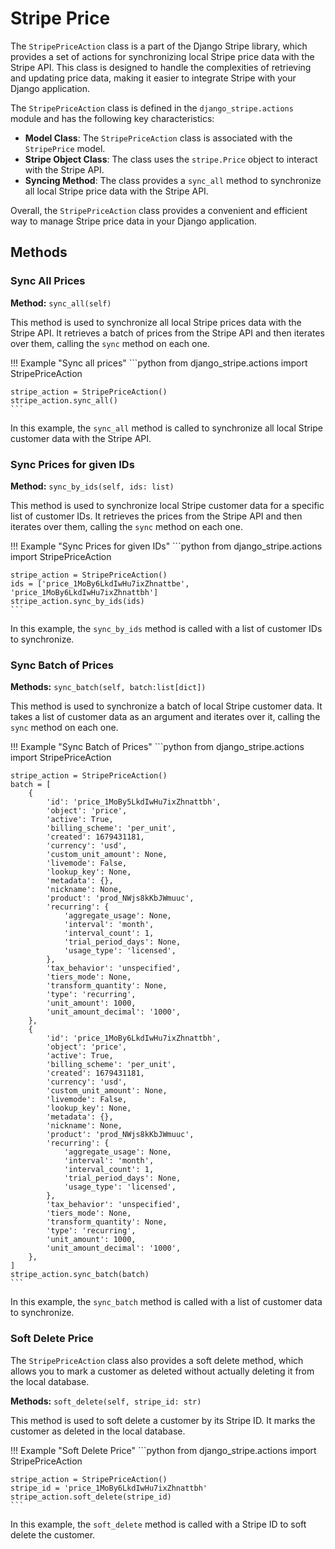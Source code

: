 Stripe Price
=====================

The `StripePriceAction` class is a part of the Django Stripe library, which provides a set of actions for synchronizing local Stripe price data with the Stripe API. This class is designed to handle the complexities of retrieving and updating price data, making it easier to integrate Stripe with your Django application.

The `StripePriceAction` class is defined in the `django_stripe.actions` module and has the following key characteristics:

*   **Model Class**: The `StripePriceAction` class is associated with the `StripePrice` model.
*   **Stripe Object Class**: The class uses the `stripe.Price` object to interact with the Stripe API.
*   **Syncing Method**: The class provides a `sync_all` method to synchronize all local Stripe price data with the Stripe API.

Overall, the `StripePriceAction` class provides a convenient and efficient way to manage Stripe price data in your Django application.

## Methods

### Sync All Prices

**Method:** `sync_all(self)`

This method is used to synchronize all local Stripe prices data with the Stripe API. It retrieves a batch of prices from the Stripe API and then iterates over them, calling the `sync` method on each one.

!!! Example "Sync all prices"
    ```python
    from django_stripe.actions import StripePriceAction

    stripe_action = StripePriceAction()
    stripe_action.sync_all()
    ```

In this example, the `sync_all` method is called to synchronize all local Stripe customer data with the Stripe API.

### Sync Prices for given IDs

**Method:** `sync_by_ids(self, ids: list)`

This method is used to synchronize local Stripe customer data for a specific list of customer IDs. It retrieves the prices from the Stripe API and then iterates over them, calling the `sync` method on each one.

!!! Example "Sync Prices for given IDs"
    ```python
    from django_stripe.actions import StripePriceAction

    stripe_action = StripePriceAction()
    ids = ['price_1MoBy6LkdIwHu7ixZhnattbe', 'price_1MoBy6LkdIwHu7ixZhnattbh']
    stripe_action.sync_by_ids(ids)
    ```

In this example, the `sync_by_ids` method is called with a list of customer IDs to synchronize.

### Sync Batch of Prices

**Methods:** `sync_batch(self, batch:list[dict])`

This method is used to synchronize a batch of local Stripe customer data. It takes a list of customer data as an argument and iterates over it, calling the `sync` method on each one.

!!! Example "Sync Batch of Prices"
    ```python
    from django_stripe.actions import StripePriceAction

    stripe_action = StripePriceAction()
    batch = [
        {
            'id': 'price_1MoBy5LkdIwHu7ixZhnattbh',
            'object': 'price',
            'active': True,
            'billing_scheme': 'per_unit',
            'created': 1679431181,
            'currency': 'usd',
            'custom_unit_amount': None,
            'livemode': False,
            'lookup_key': None,
            'metadata': {},
            'nickname': None,
            'product': 'prod_NWjs8kKbJWmuuc',
            'recurring': {
                'aggregate_usage': None,
                'interval': 'month',
                'interval_count': 1,
                'trial_period_days': None,
                'usage_type': 'licensed',
            },
            'tax_behavior': 'unspecified',
            'tiers_mode': None,
            'transform_quantity': None,
            'type': 'recurring',
            'unit_amount': 1000,
            'unit_amount_decimal': '1000',
        },
        {
            'id': 'price_1MoBy6LkdIwHu7ixZhnattbh',
            'object': 'price',
            'active': True,
            'billing_scheme': 'per_unit',
            'created': 1679431181,
            'currency': 'usd',
            'custom_unit_amount': None,
            'livemode': False,
            'lookup_key': None,
            'metadata': {},
            'nickname': None,
            'product': 'prod_NWjs8kKbJWmuuc',
            'recurring': {
                'aggregate_usage': None,
                'interval': 'month',
                'interval_count': 1,
                'trial_period_days': None,
                'usage_type': 'licensed',
            },
            'tax_behavior': 'unspecified',
            'tiers_mode': None,
            'transform_quantity': None,
            'type': 'recurring',
            'unit_amount': 1000,
            'unit_amount_decimal': '1000',
        },
    ]
    stripe_action.sync_batch(batch)
    ```

In this example, the `sync_batch` method is called with a list of customer data to synchronize.

### Soft Delete Price

The `StripePriceAction` class also provides a soft delete method, which allows you to mark a customer as deleted without actually deleting it from the local database.

**Methods:** `soft_delete(self, stripe_id: str)`

This method is used to soft delete a customer by its Stripe ID. It marks the customer as deleted in the local database.

!!! Example "Soft Delete Price"
    ```python
    from django_stripe.actions import StripePriceAction

    stripe_action = StripePriceAction()
    stripe_id = 'price_1MoBy6LkdIwHu7ixZhnattbh'
    stripe_action.soft_delete(stripe_id)
    ```

In this example, the `soft_delete` method is called with a Stripe ID to soft delete the customer.
